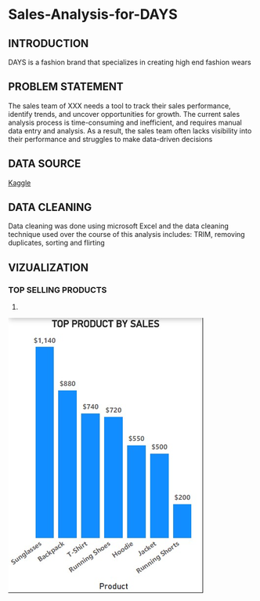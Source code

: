 # Sales-Analysis-for-DAYS

## INTRODUCTION

DAYS is a fashion brand that specializes in creating high end fashion wears

## PROBLEM STATEMENT

The sales team of XXX needs a tool to track their sales performance, identify trends, and uncover opportunities for growth. The current sales analysis process is time-consuming and inefficient, and requires manual data entry and analysis. As a result, the sales team often lacks visibility into their performance and struggles to make data-driven decisions


## DATA SOURCE

[Kaggle](Kaggle.com)

## DATA CLEANING

Data cleaning was done using microsoft Excel and the data cleaning technique used over the course of this analysis includes: TRIM, removing duplicates, sorting and flirting 

## VIZUALIZATION

### TOP SELLING PRODUCTS
1.
![](https://github.com/Tamunoibiyeda/Sales-Analysis-for-DAYS/blob/main/PRODUCT.jpg)
